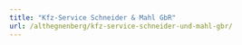 ```yaml
---
title: "Kfz-Service Schneider & Mahl GbR"
url: /althegnenberg/kfz-service-schneider-und-mahl-gbr/
---
```

